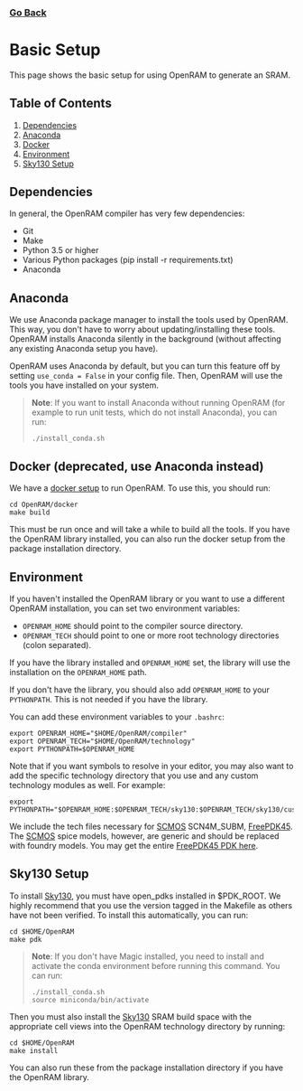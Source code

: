 ### [Go Back](./index.md#table-of-contents)

# Basic Setup
This page shows the basic setup for using OpenRAM to generate an SRAM.



## Table of Contents
1. [Dependencies](#dependencies)
1. [Anaconda](#anaconda)
1. [Docker](#docker-deprecated-use-anaconda-instead)
1. [Environment](#environment)
1. [Sky130 Setup](#sky130-setup)



## Dependencies
In general, the OpenRAM compiler has very few dependencies:
+ Git
+ Make
+ Python 3.5 or higher
+ Various Python packages (pip install -r requirements.txt)
+ Anaconda



## Anaconda
We use Anaconda package manager to install the tools used by OpenRAM. This way,
you don't have to worry about updating/installing these tools. OpenRAM installs
Anaconda silently in the background (without affecting any existing Anaconda
setup you have).

OpenRAM uses Anaconda by default, but you can turn this feature off by setting
`use_conda = False` in your config file. Then, OpenRAM will use the tools you
have installed on your system.

> **Note**: If you want to install Anaconda without running OpenRAM (for example
> to run unit tests, which do not install Anaconda), you can run:
> ```
> ./install_conda.sh
> ```



## Docker (deprecated, use Anaconda instead)
We have a [docker setup](../../docker) to run OpenRAM. To use this, you should
run:
```
cd OpenRAM/docker
make build
```
This must be run once and will take a while to build all the tools. If you have
the OpenRAM library installed, you can also run the docker setup from the
package installation directory.



## Environment

If you haven't installed the OpenRAM library or you want to use a different
OpenRAM installation, you can set two environment variables:
+ `OPENRAM_HOME` should point to the compiler source directory.
+ `OPENRAM_TECH` should point to one or more root technology directories (colon
  separated).

If you have the library installed and `OPENRAM_HOME` set, the library will use
the installation on the `OPENRAM_HOME` path.

If you don't have the library, you should also add `OPENRAM_HOME` to your
`PYTHONPATH`. This is not needed if you have the library.

You can add these environment variables to your `.bashrc`:
```
export OPENRAM_HOME="$HOME/OpenRAM/compiler"
export OPENRAM_TECH="$HOME/OpenRAM/technology"
export PYTHONPATH=$OPENRAM_HOME
```

Note that if you want symbols to resolve in your editor, you may also want to
add the specific technology directory that you use and any custom technology
modules as well. For example:
```
export PYTHONPATH="$OPENRAM_HOME:$OPENRAM_TECH/sky130:$OPENRAM_TECH/sky130/custom"
```

We include the tech files necessary for [SCMOS] SCN4M\_SUBM, [FreePDK45]. The
[SCMOS] spice models, however, are generic and should be replaced with foundry
models. You may get the entire [FreePDK45 PDK here][FreePDK45].



## Sky130 Setup

To install [Sky130], you must have open\_pdks installed in $PDK\_ROOT. We highly
recommend that you use the version tagged in the Makefile as others have not
been verified. To install this automatically, you can run:
```
cd $HOME/OpenRAM
make pdk
```
> **Note**: If you don't have Magic installed, you need to install and activate
> the conda environment before running this command. You can run:
>
> ```
> ./install_conda.sh
> source miniconda/bin/activate
> ```


Then you must also install the [Sky130] SRAM build space with the appropriate
cell views into the OpenRAM technology directory by running:
```
cd $HOME/OpenRAM
make install
```

You can also run these from the package installation directory if you have the
OpenRAM library.



[SCMOS]:    https://www.mosis.com/files/scmos/scmos.pdf
[FreePDK45]: https://www.eda.ncsu.edu/wiki/FreePDK45:Contents
[Sky130]:   https://github.com/google/skywater-pdk-libs-sky130_fd_bd_sram.git

